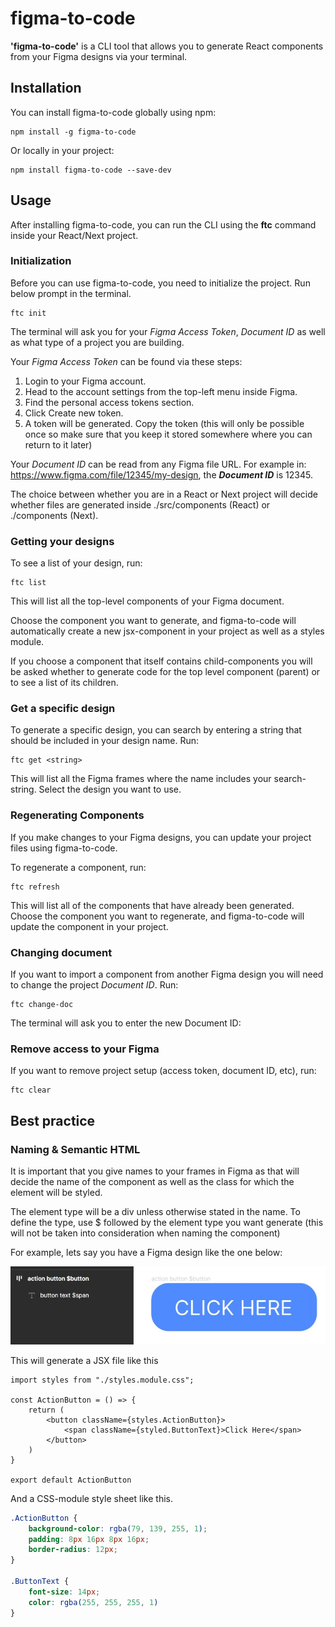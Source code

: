 # **figma-to-code**

**'figma-to-code'** is a CLI tool that allows you to generate React components from your Figma designs via your terminal.

## **Installation**

You can install figma-to-code globally using npm:

```
npm install -g figma-to-code
```
Or locally in your project:
```
npm install figma-to-code --save-dev
```

## **Usage**

After installing figma-to-code, you can run the CLI using the **ftc** command inside your React/Next project.

### **Initialization**
Before you can use figma-to-code, you need to initialize the project. Run below prompt in the terminal.

```
ftc init
```
The terminal will ask you for your *Figma Access Token*, *Document ID* as well as what type of a project you are building.

Your *Figma Access Token* can be found via these steps:

1. Login to your Figma account.
2. Head to the account settings from the top-left menu inside Figma.
3. Find the personal access tokens section.
4. Click Create new token.
5. A token will be generated. Copy the token (this will only be possible once so make sure that you keep it stored somewhere where you can return to it later)

Your *Document ID* can be read from any Figma file URL. For example in: https://www.figma.com/file/12345/my-design, the ***Document ID*** is 12345.

The choice between whether you are in a React or Next project will decide whether files are generated inside ./src/components (React) or ./components (Next).

### **Getting your designs**
To see a list of your design, run:

```
ftc list
```
This will list all the top-level components of your Figma document.

Choose the component you want to generate, and figma-to-code will automatically create a new jsx-component in your project as well as a styles module. 

If you choose a component that itself contains child-components you will be asked whether to generate code for the top level component (parent) or to see a list of its children. 

### **Get a specific design**
To generate a specific design, you can search by entering a string that should be included in your design name. Run:

```
ftc get <string>
```
This will list all the Figma frames where the name includes your search-string. Select the design you want to use.

### **Regenerating Components**
If you make changes to your Figma designs, you can update your project files using figma-to-code.

To regenerate a component, run:

```
ftc refresh
```
This will list all of the components that have already been generated. Choose the component you want to regenerate, and figma-to-code will update the component in your project.

### **Changing document**
If you want to import a component from another Figma design you will need to change the project *Document ID*. Run:
```
ftc change-doc
```
The terminal will ask you to enter the new Document ID:

### **Remove access to your Figma**
If you want to remove project setup (access token, document ID, etc), run:

```
ftc clear
```

## **Best practice**

### **Naming & Semantic HTML**

It is important that you give names to your frames in Figma as that will decide the name of the component as well as the class for which the element will be styled. 

The element type will be a div unless otherwise stated in the name. To define the type, use $ followed by the element type you want generate (this will not be taken into consideration when naming the component)

For example, lets say you have a Figma design like the one below:

<img src="./assets/ActionButton.jpg" alt="screenshot from Figma">

This will generate a JSX file like this

```JSX
import styles from "./styles.module.css";

const ActionButton = () => {
    return (
        <button className={styles.ActionButton}>
            <span className={styled.ButtonText}>Click Here</span>
        </button>
    )
}

export default ActionButton
```
And a CSS-module style sheet like this.
```CSS
.ActionButton {
    background-color: rgba(79, 139, 255, 1);
    padding: 8px 16px 8px 16px;
    border-radius: 12px;
}

.ButtonText {
    font-size: 14px;
    color: rgba(255, 255, 255, 1)
}
```